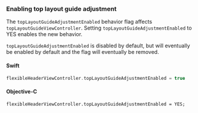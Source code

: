 ### Enabling top layout guide adjustment

The `topLayoutGuideAdjustmentEnabled` behavior flag affects `topLayoutGuideViewController`.
Setting `topLayoutGuideAdjustmentEnabled` to YES enables the new behavior.

`topLayoutGuideAdjustmentEnabled` is disabled by default, but will eventually be enabled by default
and the flag will eventually be removed.

<!--<div class="material-code-render" markdown="1">-->
#### Swift
```swift
flexibleHeaderViewController.topLayoutGuideAdjustmentEnabled = true
```

#### Objective-C

```objc
flexibleHeaderViewController.topLayoutGuideAdjustmentEnabled = YES;
```
<!--</div>-->
